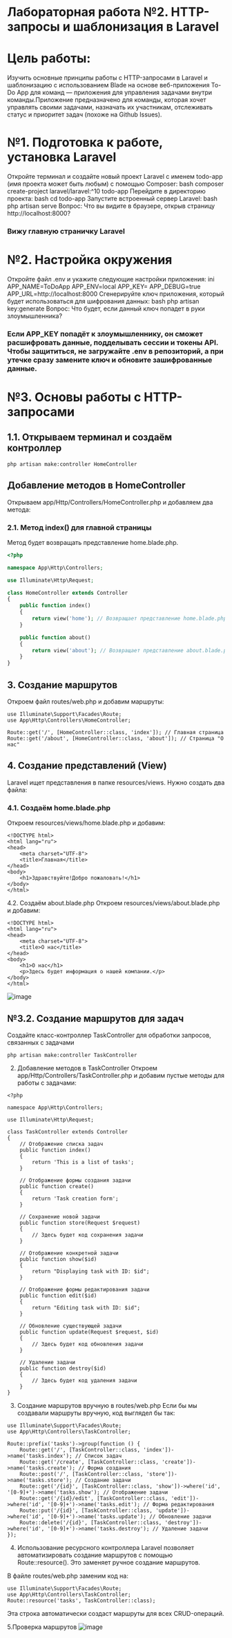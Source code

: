 # Лабораторная работа №2. HTTP-запросы и шаблонизация в Laravel 
# Цель работы:
Изучить основные принципы работы с HTTP-запросами в Laravel и шаблонизацию с использованием Blade на основе веб-приложения To-Do App для команд — приложения для управления задачами внутри команды.Приложение предназначено для команды, которая хочет управлять своими задачами, назначать их участникам, отслеживать статус и приоритет задач (похоже на Github Issues).
# №1. Подготовка к работе, установка Laravel
Откройте терминал и создайте новый проект Laravel с именем todo-app (имя проекта может быть любым) с помощью Composer: bash composer create-project laravel/laravel:^10 todo-app
Перейдите в директорию проекта: bash cd todo-app
Запустите встроенный сервер Laravel: bash php artisan serve Вопрос: Что вы видите в браузере, открыв страницу http://localhost:8000?
### Вижу главную страничку Laravel
# №2. Настройка окружения
Откройте файл .env и укажите следующие настройки приложения: ini APP_NAME=ToDoApp APP_ENV=local APP_KEY= APP_DEBUG=true APP_URL=http://localhost:8000
Сгенерируйте ключ приложения, который будет использоваться для шифрования данных: bash php artisan key:generate Вопрос: Что будет, если данный ключ попадет в руки злоумышленника?
### Если APP_KEY попадёт к злоумышленнику, он сможет расшифровать данные, подделывать сессии и токены API. Чтобы защититься, не загружайте .env в репозиторий, а при утечке сразу замените ключ и обновите зашифрованные данные.
# №3. Основы работы с HTTP-запросами
## 1.1. Открываем терминал и создаём контроллер
```
php artisan make:controller HomeController
```
## Добавление методов в HomeController
Открываем app/Http/Controllers/HomeController.php и добавляем два метода:
### 2.1. Метод index() для главной страницы
Метод будет возвращать представление home.blade.php.
```php
<?php

namespace App\Http\Controllers;

use Illuminate\Http\Request;

class HomeController extends Controller
{
    public function index()
    {
        return view('home'); // Возвращает представление home.blade.php
    }

    public function about()
    {
        return view('about'); // Возвращает представление about.blade.php
    }
}
```
## 3. Создание маршрутов
Откроем файл routes/web.php и добавим маршруты:
```
use Illuminate\Support\Facades\Route;
use App\Http\Controllers\HomeController;

Route::get('/', [HomeController::class, 'index']); // Главная страница
Route::get('/about', [HomeController::class, 'about']); // Страница "О нас"
```
## 4. Создание представлений (View)
Laravel ищет представления в папке resources/views. Нужно создать два файла:

### 4.1. Создаём home.blade.php
Откроем resources/views/home.blade.php и добавим:
```
<!DOCTYPE html>
<html lang="ru">
<head>
    <meta charset="UTF-8">
    <title>Главная</title>
</head>
<body>
    <h1>Здравствуйте!Добро пожаловать!</h1>
</body>
</html>
```
4.2. Создаём about.blade.php
Откроем resources/views/about.blade.php и добавим:
```
<!DOCTYPE html>
<html lang="ru">
<head>
    <meta charset="UTF-8">
    <title>О нас</title>
</head>
<body>
    <h1>О нас</h1>
    <p>Здесь будет информация о нашей компании.</p>
</body>
</html>
```
![image](https://github.com/user-attachments/assets/f0ff828e-ba01-45c6-8bb7-fc8676507cce)

## №3.2. Создание маршрутов для задач
Создайте класс-контроллер TaskController для обработки запросов, связанных с задачами
```
php artisan make:controller TaskController
```
2. Добавление методов в TaskController
Откроем app/Http/Controllers/TaskController.php и добавим пустые методы для работы с задачами:

```
<?php

namespace App\Http\Controllers;

use Illuminate\Http\Request;

class TaskController extends Controller
{
    // Отображение списка задач
    public function index()
    {
        return 'This is a list of tasks';
    }

    // Отображение формы создания задачи
    public function create()
    {
        return 'Task creation form';
    }

    // Сохранение новой задачи
    public function store(Request $request)
    {
        // Здесь будет код сохранения задачи
    }

    // Отображение конкретной задачи
    public function show($id)
    {
        return "Displaying task with ID: $id";
    }

    // Отображение формы редактирования задачи
    public function edit($id)
    {
        return "Editing task with ID: $id";
    }

    // Обновление существующей задачи
    public function update(Request $request, $id)
    {
        // Здесь будет код обновления задачи
    }

    // Удаление задачи
    public function destroy($id)
    {
        // Здесь будет код удаления задачи
    }
}

```
3. Создание маршрутов вручную в routes/web.php
Если бы мы создавали маршруты вручную, код выглядел бы так:

```
use Illuminate\Support\Facades\Route;
use App\Http\Controllers\TaskController;

Route::prefix('tasks')->group(function () {
    Route::get('/', [TaskController::class, 'index'])->name('tasks.index'); // Список задач
    Route::get('/create', [TaskController::class, 'create'])->name('tasks.create'); // Форма создания
    Route::post('/', [TaskController::class, 'store'])->name('tasks.store'); // Создание задачи
    Route::get('/{id}', [TaskController::class, 'show'])->where('id', '[0-9]+')->name('tasks.show'); // Отображение задачи
    Route::get('/{id}/edit', [TaskController::class, 'edit'])->where('id', '[0-9]+')->name('tasks.edit'); // Форма редактирования
    Route::put('/{id}', [TaskController::class, 'update'])->where('id', '[0-9]+')->name('tasks.update'); // Обновление задачи
    Route::delete('/{id}', [TaskController::class, 'destroy'])->where('id', '[0-9]+')->name('tasks.destroy'); // Удаление задачи
});
```
4. Использование ресурсного контроллера
Laravel позволяет автоматизировать создание маршрутов с помощью Route::resource(). Это заменяет ручное создание маршрутов.

В файле routes/web.php заменим код на:
```
use Illuminate\Support\Facades\Route;
use App\Http\Controllers\TaskController;
Route::resource('tasks', TaskController::class);
```
Эта строка автоматически создаст маршруты для всех CRUD-операций.

5.Проверка маршрутов
![image](https://github.com/user-attachments/assets/d52bb2d8-d104-40b3-839c-8f0c22d13fc0)
